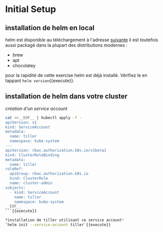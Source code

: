 # Initial Setup

## installation de helm en local

helm est disponible au téléchargement à l'adresse [suivante](https://github.com/helm/helm/releases)
il est toutefois aussi packagé dans la plupart des distributions modernes :

- brew
- apt
- chocolatey

pour la rapidité de cette exercise helm est déjà installé. Vérifiez le en tappant `helm version`{{execute}}.

## installation de helm dans votre cluster

*création d'un service account*

```sh
cat <<__EOF__ | kubectl apply -f -
apiVersion: v1
kind: ServiceAccount
metadata:
  name: tiller
  namespace: kube-system
---
apiVersion: rbac.authorization.k8s.io/v1beta1
kind: ClusterRoleBinding
metadata:
  name: tiller
roleRef:
  apiGroup: rbac.authorization.k8s.io
  kind: ClusterRole
  name: cluster-admin
subjects:
  - kind: ServiceAccount
    name: tiller
    namespace: kube-system
__EOF__
```{{execute}}

*installation de tiller utilisant ce service account*
`helm init --service-account tiller`{{execute}}
